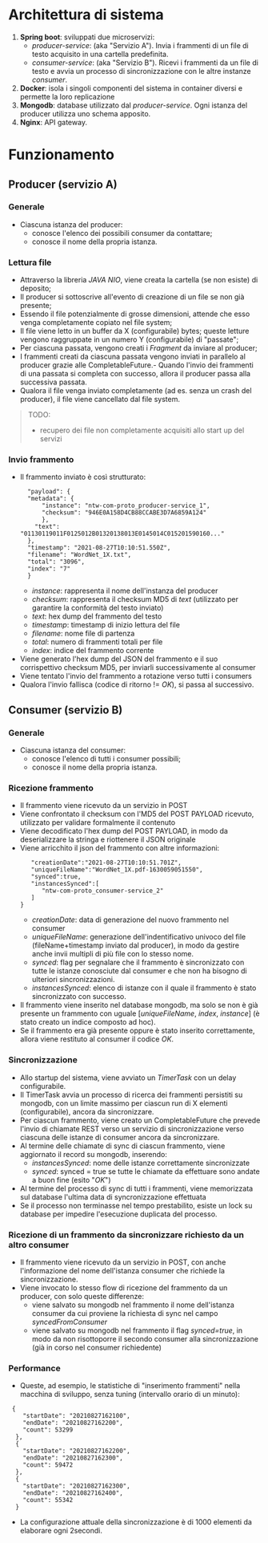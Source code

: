 # Architettura di sistema

1. **Spring boot**: sviluppati due microservizi:
   - *producer-service*: (aka "Servizio A"). Invia i frammenti di un file di testo acquisito in una cartella predefinita.
   - *consumer-service*: (aka "Servizio B"). Ricevi i frammenti da un file di testo e avvia un processo di sincronizzazione con le altre instanze *consumer*.
2. **Docker**: isola i singoli componenti del sistema in container diversi e permette la loro replicazione
3. **Mongodb**: database utilizzato dal *producer-service*. Ogni istanza del producer utilizza uno schema apposito.
4. **Nginx**: API gateway.

# Funzionamento
## Producer (servizio A)
### Generale
- Ciascuna istanza del producer: 
  - conosce l'elenco dei possibili consumer da contattare;
  - conosce il nome della propria istanza.

### Lettura file
- Attraverso la libreria *JAVA NIO*, viene creata la cartella (se non esiste) di deposito;
- Il producer si sottoscrive all'evento di creazione di un file se non già presente;
- Essendo il file potenzialmente di grosse dimensioni, attende che esso venga completamente copiato nel file system;
- Il file viene letto in un buffer da X (configurabile) bytes; queste letture vengono raggruppate in un numero Y (configurabile) di "passate";  
- Per ciascuna passata, vengono creati i *Fragment* da inviare al producer;
- I frammenti creati da ciascuna passata vengono inviati in parallelo al producer grazie alle CompletableFuture.- Quando l'invio dei frammenti di una passata si completa con successo, allora il producer passa alla successiva passata.
- Qualora il file venga inviato completamente (ad es. senza un crash del producer), il file viene cancellato dal file system. 
> TODO: 
> - recupero dei file non completamente acquisiti allo start up del servizi

### Invio frammento
- Il frammento inviato è così strutturato:
    ```{
      "payload": {
      "metadata": {
          "instance": "ntw-com-proto_producer-service_1",
          "checksum": "946E0A158D4CB88CCABE3D7A6859A124"
          },
        "text": "01130119011F0125012B01320138013E0145014C015201590160..."
      },
      "timestamp": "2021-08-27T10:10:51.550Z",
      "filename": "WordNet_1X.txt",
      "total": "3096",
      "index": "7"
      }
  ```
    - *instance*: rappresenta il nome dell'instanza del producer
    - *checksum*: rappresenta il checksum MD5 di *text* (utilizzato per garantire la conformità del testo inviato)
    - *text*: hex dump del frammento del testo
    - *timestamp*: timestamp di inizio lettura del file
    - *filename*: nome file di partenza
    - *total*: numero di frammenti totali per file
    - *index*: indice del frammento corrente    
- Viene generato l'hex dump del JSON del frammento e il suo corrispettivo checksum MD5, per inviarli successivamente al consumer
- Viene tentato l'invio del frammento a rotazione verso tutti i consumers
- Qualora l'invio fallisca (codice di ritorno != *OK*), si passa al successivo.

## Consumer (servizio B)
### Generale
- Ciascuna istanza del consumer:
    - conosce l'elenco di tutti i consumer possibili;
    - conosce il nome della propria istanza.

### Ricezione frammento
- Il frammento viene ricevuto da un servizio in POST
- Viene confrontato il checksum con l'MD5 del POST PAYLOAD ricevuto, utilizzato per validare formalmente il contenuto
- Viene decodificato l'hex dump del POST PAYLOAD, in modo da deserializzare la stringa e riottenere il JSON originale
- Viene arricchito il json del frammento con altre informazioni:
    ```{
       "creationDate":"2021-08-27T10:10:51.701Z",
       "uniqueFileName":"WordNet_1X.pdf-1630059051550",
       "synced":true,
       "instancesSynced":[
          "ntw-com-proto_consumer-service_2"
       ]
    }
  ```
    - *creationDate*: data di generazione del nuovo frammento nel consumer
    - *uniqueFileName*: generazione dell'indentificativo univoco del file (fileName+timestamp inviato dal producer), in modo da gestire anche invii multipli di più file con lo stesso nome.
    - *synced*: flag per segnalare che il frammento è sincronizzato con tutte le istanze conosciute dal consumer e che non ha bisogno di ulteriori sincronizzazioni.
    - *instancesSynced*: elenco di istanze con il quale il frammento è stato sincronizzato con successo.
- Il frammento viene inserito nel database mongodb, ma solo se non è già presente un frammento con uguale [*uniqueFileName*, *index*, *instance*] (è stato creato un indice composto ad hoc).
- Se il frammento era già presente oppure è stato inserito correttamente, allora viene restituto al consumer il codice *OK*.

### Sincronizzazione
- Allo startup del sistema, viene avviato un *TimerTask* con un delay configurabile.
- Il TimerTask avvia un processo di ricerca dei frammenti persistiti su mongodb, con un limite massimo per ciascun run di X elementi (configurabile), ancora da sincronizzare.
- Per ciascun frammento, viene creato un CompletableFuture che prevede l'invio di chiamate REST verso un servizio di sincronizzazione verso ciascuna delle istanze di consumer ancora da sincronizzare.
- Al termine delle chiamate di sync di ciascun frammento, viene aggiornato il record su mongodb, inserendo:
  - *instancesSynced*: nome delle istanze correttamente sincronizzate 
  - *synced*: synced = true se tutte le chiamate da effettuare sono andate a buon fine (esito "*OK*")
- Al termine del processo di sync di tutti i frammenti, viene memorizzata sul database l'ultima data di syncronizzazione effettuata
- Se il processo non terminasse nel tempo prestabilito, esiste un lock su database per impedire l'esecuzione duplicata del processo.

### Ricezione di un frammento da sincronizzare richiesto da un altro consumer
- Il frammento viene ricevuto da un servizio in POST, con anche l'informazione del nome dell'istanza consumer che richiede la sincronizzazione.
- Viene invocato lo stesso flow di ricezione del frammento da un producer, con solo queste differenze:
  - viene salvato su mongodb nel frammento il nome dell'istanza consumer da cui proviene la richiesta di sync nel campo *syncedFromConsumer*  
  - viene salvato su mongodb nel frammento il flag *synced=true*, in modo da non risottoporre il secondo consumer alla sincronizzazione (già in corso nel consumer richiedente)
  
### Performance
- Queste, ad esempio, le statistiche di "inserimento frammenti" nella macchina di sviluppo, senza tuning (intervallo orario di un minuto):
```
 {
    "startDate": "20210827162100",
    "endDate": "20210827162200",
    "count": 53299
  },
  {
    "startDate": "20210827162200",
    "endDate": "20210827162300",
    "count": 59472
  },
  {
    "startDate": "20210827162300",
    "endDate": "20210827162400",
    "count": 55342
  }
```
- La configurazione attuale della sincronizzazione è di 1000 elementi da elaborare ogni 2secondi.